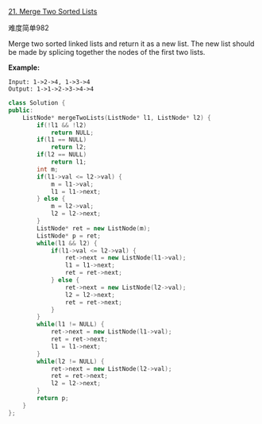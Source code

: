  [21. Merge Two Sorted Lists](https://leetcode-cn.com/problems/merge-two-sorted-lists/)

难度简单982

Merge two sorted linked lists and return it as a new list. The new list should be made by splicing together the nodes of the first two lists.

**Example:**

```
Input: 1->2->4, 1->3->4
Output: 1->1->2->3->4->4
```

```cpp
class Solution {
public:
    ListNode* mergeTwoLists(ListNode* l1, ListNode* l2) {
        if(!l1 && !l2)
            return NULL;
        if(l1 == NULL)
            return l2;
        if(l2 == NULL)
            return l1;
        int m;
        if(l1->val <= l2->val) {
            m = l1->val;
            l1 = l1->next;
        } else {
            m = l2->val;
            l2 = l2->next;
        }
        ListNode* ret = new ListNode(m);
        ListNode* p = ret;
        while(l1 && l2) {
            if(l1->val <= l2->val) {
                ret->next = new ListNode(l1->val);
                l1 = l1->next;
                ret = ret->next;
            } else {
                ret->next = new ListNode(l2->val);
                l2 = l2->next;
                ret = ret->next;
            }
        }
        while(l1 != NULL) {
            ret->next = new ListNode(l1->val);
            ret = ret->next;
            l1 = l1->next;
        }
        while(l2 != NULL) {
            ret->next = new ListNode(l2->val);
            ret = ret->next;
            l2 = l2->next;
        }
        return p;
    }
};
```

